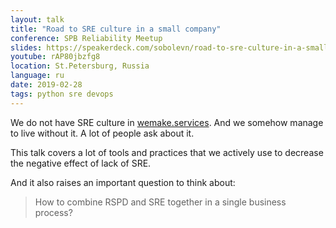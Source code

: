 ```yaml
---
layout: talk
title: "Road to SRE culture in a small company"
conference: SPB Reliability Meetup
slides: https://speakerdeck.com/sobolevn/road-to-sre-culture-in-a-small-company
youtube: rAP80jbzfg8
location: St.Petersburg, Russia
language: ru
date: 2019-02-28
tags: python sre devops
---
```


We do not have SRE culture in [wemake.services](https://wemake.services).
And we somehow manage to live without it. A lot of people ask about it.

This talk covers a lot of tools and practices
that we actively use to decrease the negative effect of lack of SRE.

And it also raises an important question to think about:

> How to combine RSPD and SRE together in a single business process?
